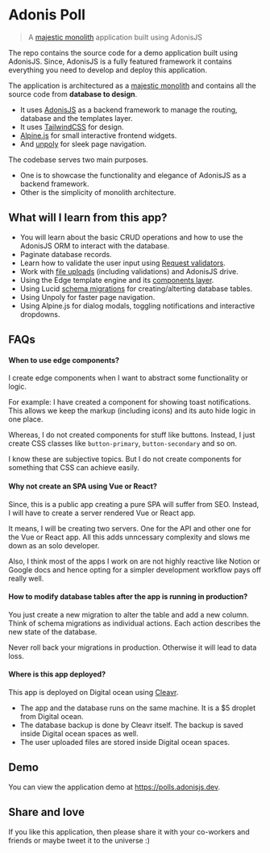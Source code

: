 # Adonis Poll
> A [majestic monolith](https://m.signalvnoise.com/the-majestic-monolith/) application built using AdonisJS

The repo contains the source code for a demo application built using AdonisJS. Since, AdonisJS is a fully featured framework it contains everything you need to develop and deploy this application.

The application is architectured as a [majestic monolith](https://m.signalvnoise.com/the-majestic-monolith-can-become-the-citadel/) and contains all the source code from **database to design**. 

- It uses [AdonisJS](http://adonisjs.com/) as a backend framework to manage the routing, database and the templates layer.
- It uses [TailwindCSS](https://tailwindcss.com/) for design.
- [Alpine.js](https://alpinejs.dev/) for small interactive frontend widgets.
- And [unpoly](https://unpoly.com/navigation) for sleek page navigation.

The codebase serves two main purposes.

- One is to showcase the functionality and elegance of AdonisJS as a backend framework.
- Other is the simplicity of monolith architecture.

## What will I learn from this app?

- You will learn about the basic CRUD operations and how to use the AdonisJS ORM to interact with the database.
- Paginate database records.
- Learn how to validate the user input using [Request validators](./app/Validators).
- Work with [file uploads](./app/Controllers/Http/ProfileController.ts#55-60) (including validations) and AdonisJS drive.
- Using the Edge template engine and its [components layer](./resources/views/components).
- Using Lucid [schema migrations](./database/migrations) for creating/alterting database tables. 
- Using Unpoly for faster page navigation.
- Using Alpine.js for dialog modals, toggling notifications and interactive dropdowns.

## FAQs

#### When to use edge components?
I create edge components when I want to abstract some functionality or logic. 

For example: I have created a component for showing toast notifications. This allows we keep the markup (including icons) and its auto hide logic in one place.

Whereas, I do not created components for stuff like buttons. Instead, I just create CSS classes like `button-primary`, `button-secondary` and so on.

I know these are subjective topics. But I do not create components for something that CSS can achieve easily.
 
#### Why not create an SPA using Vue or React?
Since, this is a public app creating a pure SPA will suffer from SEO. Instead, I will have to create a server rendered Vue or React app.

It means, I will be creating two servers. One for the API and other one for the Vue or React app. All this adds unncessary complexity and slows me down as an solo developer.

Also, I think most of the apps I work on are not highly reactive like Notion or Google docs and hence opting for a simpler development workflow pays off really well.

#### How to modify database tables after the app is running in production?
You just create a new migration to alter the table and add a new column. Think of schema migrations as individual actions. Each action describes the new state of the database.

Never roll back your migrations in production. Otherwise it will lead to data loss.

#### Where is this app deployed?
This app is deployed on Digital ocean using [Cleavr](http://cleavr.io/).

- The app and the database runs on the same machine. It is a $5 droplet from Digital ocean.
- The database backup is done by Cleavr itself. The backup is saved inside Digital ocean spaces as well.
- The user uploaded files are stored inside Digital ocean spaces.

## Demo
You can view the application demo at https://polls.adonisjs.dev.

## Share and love
If you like this application, then please share it with your co-workers and friends or maybe tweet it to the universe :)
